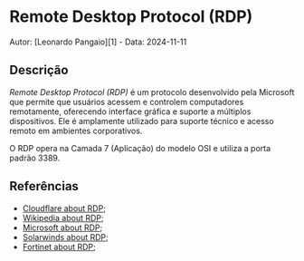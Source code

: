 # Remote Desktop Protocol (RDP)

Autor: [Leonardo Pangaio][1] - Data: 2024-11-11

## Descrição

*Remote Desktop Protocol (RDP)* é um protocolo desenvolvido pela Microsoft que permite que usuários acessem e controlem computadores remotamente, oferecendo interface gráfica e suporte a múltiplos dispositivos. Ele é amplamente utilizado para suporte técnico e acesso remoto em ambientes corporativos.

O RDP opera na Camada 7 (Aplicação) do modelo OSI e utiliza a porta padrão 3389.

## Referências

- [Cloudflare about RDP](https://www.cloudflare.com/pt-br/learning/access-management/what-is-the-remote-desktop-protocol/);
- [Wikipedia about RDP](https://en.wikipedia.org/wiki/Remote_Desktop_Protocol);
- [Microsoft about RDP](https://learn.microsoft.com/en-us/troubleshoot/windows-server/remote/understanding-remote-desktop-protocol);
- [Solarwinds about RDP](https://www.solarwinds.com/resources/it-glossary/remote-desktop-protocol);
- [Fortinet about RDP](https://www.fortinet.com/resources/cyberglossary/remote-desktop-protocol);
